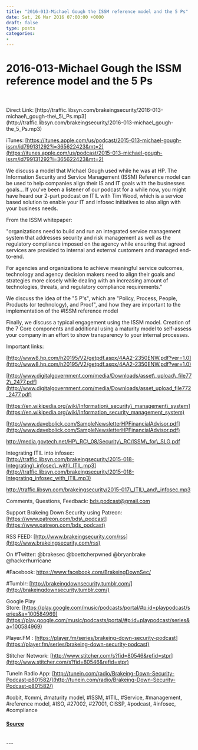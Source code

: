 ```yaml
---
title: "2016-013-Michael Gough the ISSM reference model and the 5 Ps"
date: Sat, 26 Mar 2016 07:00:00 +0000
draft: false
type: posts
categories: 
- 
---
```

# 2016-013-Michael Gough the ISSM reference model and the 5 Ps

<br/>

<br/>
Direct Link: [http://traffic.libsyn.com/brakeingsecurity/2016-013-michael\_gough-the\_5\_Ps.mp3](http://traffic.libsyn.com/brakeingsecurity/2016-013-michael_gough-the_5_Ps.mp3)

iTunes: [https://itunes.apple.com/us/podcast/2015-013-michael-gough-issm/id799131292?i=365622423&mt=2](https://itunes.apple.com/us/podcast/2015-013-michael-gough-issm/id799131292?i=365622423&mt=2)

We discuss a model that Michael Gough used while he was at HP. The Information Security and Service Management (ISSM) Reference model can be used to help companies align their IS and IT goals with the businesses goals... If you've been a listener of our podcast for a while now, you might have heard our 2-part podcast on ITIL with Tim Wood, which is a service based solution to enable your IT and infosec initiatives to also align with your business needs.

From the ISSM whitepaper:

"organizations need to build and run an integrated service management system that addresses security and risk management as well as the regulatory compliance imposed on the agency while ensuring that agreed services are provided to internal and external customers and managed end-to-end.

For agencies and organizations to achieve meaningful service outcomes, technology and agency decision makers need to align their goals and strategies more closely while dealing with an increasing amount of technologies, threats, and regulatory compliance requirements."  

We discuss the idea of the "5 P's", which are "Policy, Process, People, Products (or technology), and Proof", and how they are important to the implementation of the #ISSM reference model  

Finally, we discuss a typical engagement using the ISSM model. Creation of the 7 Core components and additional using a maturity model to self-assess your company in an effort to show transparency to your internal processes.

Important links:

[http://www8.hp.com/h20195/V2/getpdf.aspx/4AA2-2350ENW.pdf?ver=1.0](http://www8.hp.com/h20195/V2/getpdf.aspx/4AA2-2350ENW.pdf?ver=1.0)

[http://www.digitalgovernment.com/media/Downloads/asset\_upload\_file772\_2477.pdf](http://www.digitalgovernment.com/media/Downloads/asset_upload_file772_2477.pdf)

[https://en.wikipedia.org/wiki/Information\_security\_management\_system](https://en.wikipedia.org/wiki/Information_security_management_system)

[http://www.davebolick.com/SampleNewsletterHPFinancialAdvisor.pdf](http://www.davebolick.com/SampleNewsletterHPFinancialAdvisor.pdf)

http://media.govtech.net/HP\_RC\_08/Security\_RC/ISSM\_for\_SLG.pdf

Integrating ITIL into infosec: [http://traffic.libsyn.com/brakeingsecurity/2015-018-Integrating\_infosec\_with\_ITIL.mp3](http://traffic.libsyn.com/brakeingsecurity/2015-018-Integrating_infosec_with_ITIL.mp3)

http://traffic.libsyn.com/brakeingsecurity/2015-017\_ITIL\_and\_infosec.mp3

Comments, Questions, Feedback: [bds.podcast@gmail.com](mailto:bds.podcast@gmail.com)

Support Brakeing Down Security using Patreon: [https://www.patreon.com/bds\_podcast](https://www.patreon.com/bds_podcast)

RSS FEED: [http://www.brakeingsecurity.com/rss](http://www.brakeingsecurity.com/rss)

On #Twitter: @brakesec @boettcherpwned @bryanbrake @hackerhurricane

#Facebook: https://www.facebook.com/BrakeingDownSec/

#Tumblr: [http://brakeingdownsecurity.tumblr.com/](http://brakeingdownsecurity.tumblr.com/)

Google Play Store: [https://play.google.com/music/podcasts/portal/#p:id=playpodcast/series&a=100584969](https://play.google.com/music/podcasts/portal/#p:id=playpodcast/series&a=100584969)

Player.FM : [https://player.fm/series/brakeing-down-security-podcast](https://player.fm/series/brakeing-down-security-podcast)

Stitcher Network: [http://www.stitcher.com/s?fid=80546&refid=stpr](http://www.stitcher.com/s?fid=80546&refid=stpr)

TuneIn Radio App: [http://tunein.com/radio/Brakeing-Down-Security-Podcast-p801582/](http://tunein.com/radio/Brakeing-Down-Security-Podcast-p801582/)

#cobit, #cmmi, #maturity model, #ISSM, #ITIL, #Service, #management, #reference model, #ISO, #27002, #27001, CISSP, #podcast, #infosec, #compliance

#### [Source](http://brakeingsecurity.com/2015-013-michael-gough-the-issm-reference-model-and-the-5-ps)

<br/>
---
